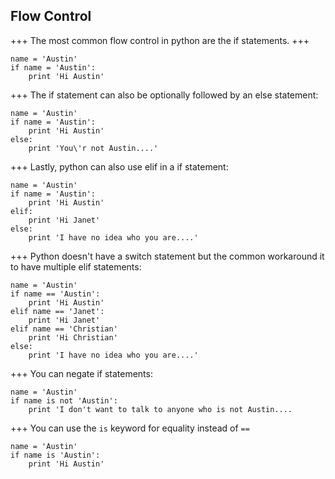 ## Flow Control
+++
The most common flow control in python are the if statements.
+++
```
name = 'Austin'
if name = 'Austin':
    print 'Hi Austin'
```
+++
The if statement can also be optionally followed by an else statement:
```
name = 'Austin'
if name = 'Austin':
    print 'Hi Austin'
else:
    print 'You\'r not Austin....'
```
+++
Lastly, python can also use elif in a if statement:
```
name = 'Austin'
if name = 'Austin':
    print 'Hi Austin'
elif:
    print 'Hi Janet'
else:
    print 'I have no idea who you are....'
```
+++
Python doesn't have a switch statement but the common workaround it to have multiple elif statements:
```
name = 'Austin'
if name == 'Austin':
    print 'Hi Austin'
elif name == 'Janet':
    print 'Hi Janet'
elif name == 'Christian'
    print 'Hi Christian'
else:
    print 'I have no idea who you are....'
```
+++
You can negate if statements:
```
name = 'Austin'
if name is not 'Austin':
    print 'I don't want to talk to anyone who is not Austin....
```
+++
You can use the `is` keyword for equality instead of `==`
```
name = 'Austin'
if name is 'Austin':
    print 'Hi Austin'
```

